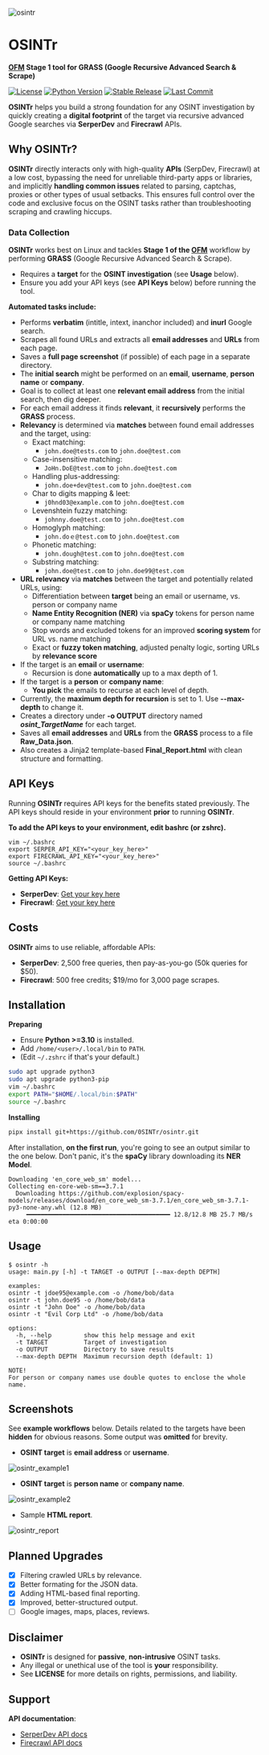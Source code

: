 ![osintr](osintr/docs/osintr.png)
# OSINTr
**[OFM](https://github.com/0SINTr/ofm) Stage 1 tool for GRASS (Google Recursive Advanced Search & Scrape)**

[![License](https://img.shields.io/badge/license-MIT-blue.svg)](https://raw.githubusercontent.com/0SINTr/osintr/master/LICENSE)
[![Python Version](https://img.shields.io/badge/python-3.10+-green)](https://www.python.org)
[![Stable Release](https://img.shields.io/badge/version-0.3.0-blue.svg)](https://github.com/0SINTr/osintr/releases/tag/v0.3.0)
[![Last Commit](https://img.shields.io/github/last-commit/0SINTr/osintr)](https://github.com/0SINTr/osintr/commits/main)

**OSINTr** helps you build a strong foundation for any OSINT investigation by quickly creating a **digital footprint** of the target via recursive advanced Google searches via **SerperDev** and **Firecrawl** APIs.

## Why OSINTr?

**OSINTr** directly interacts only with high-quality **APIs** (SerpDev, Firecrawl) at a low cost, bypassing the need for unreliable third-party apps or libraries, and implicitly **handling common issues** related to parsing, captchas, proxies or other types of usual setbacks. This ensures full control over the code and exclusive focus on the OSINT tasks rather than troubleshooting scraping and crawling hiccups.

### Data Collection

**OSINTr** works best on Linux and tackles **Stage 1 of the [OFM](https://github.com/0SINTr/ofm)** workflow by performing **GRASS** (Google Recursive Advanced Search & Scrape).
- Requires a **target** for the **OSINT investigation** (see **Usage** below).   
- Ensure you add your API keys (see **API Keys** below) before running the tool.

**Automated tasks include:**
- Performs **verbatim** (intitle, intext, inanchor included) and **inurl** Google search.
- Scrapes all found URLs and extracts all **email addresses** and **URLs** from each page.
- Saves a **full page screenshot** (if possible) of each page in a separate directory.
- The **initial search** might be performed on an **email**, **username**, **person name** or **company**.
- Goal is to collect at least one **relevant email address** from the initial search, then dig deeper.
- For each email address it finds **relevant**, it **recursively** performs the **GRASS** process.
- **Relevancy** is determined via **matches** between found email addresses and the target, using:
    - Exact matching:
        - `john.doe@tests.com` to `john.doe@test.com`
    - Case-insensitive matching:
        - `JoHn.DoE@test.com` to `john.doe@test.com`
    - Handling plus-addressing:
        - `john.doe+dev@test.com` to `john.doe@test.com`
    - Char to digits mapping & leet:
        - `j0hnd03@example.com` to `john.doe@test.com`
    - Levenshtein fuzzy matching:
        - `johnny.doe@test.com` to `john.doe@test.com`
    - Homoglyph matching:
        - `john.doｅ@test.com` to `john.doe@test.com`
    - Phonetic matching:
        - `john.dough@test.com` to `john.doe@test.com`
    - Substring matching:
        - `john.doe@test.com` to `john.doe99@test.com`
- **URL relevancy** via **matches** between the target and potentially related URLs, using:
    - Differentiation between **target** being an email or username, vs. person or company name
    - **Name Entity Recognition (NER)** via **spaCy** tokens for person name or company name matching
    - Stop words and excluded tokens for an improved **scoring system** for URL vs. name matching
    - Exact or **fuzzy token matching**, adjusted penalty logic, sorting URLs by **relevance score**
- If the target is an **email** or **username**: 
    - Recursion is done **automatically** up to a max depth of 1.
- If the target is a **person** or **company name**: 
    - **You pick** the emails to recurse at each level of depth.
- Currently, the **maximum depth for recursion** is set to 1. Use **--max-depth** to change it.
- Creates a directory under **-o OUTPUT** directory named ***osint_TargetName*** for each target.
- Saves all **email addresses** and **URLs** from the **GRASS** process to a file **Raw_Data.json**.
- Also creates a Jinja2 template-based **Final_Report.html** with clean structure and formatting.

## API Keys

Running **OSINTr** requires API keys for the benefits stated previously. The API keys should reside in your environment **prior** to running **OSINTr**.

**To add the API keys to your environment, edit bashrc (or zshrc).**
```plaintext
vim ~/.bashrc
export SERPER_API_KEY="<your_key_here>"
export FIRECRAWL_API_KEY="<your_key_here>"
source ~/.bashrc
```

**Getting API Keys:**

- **SerperDev**: [Get your key here](https://serper.dev/)
- **Firecrawl**: [Get your key here](https://www.firecrawl.dev/)

## Costs

**OSINTr** aims to use reliable, affordable APIs:

- **SerperDev**: 2,500 free queries, then pay-as-you-go (50k queries for $50).
- **Firecrawl**: 500 free credits; $19/mo for 3,000 page scrapes. 

## Installation

**Preparing**
- Ensure **Python >=3.10** is installed.
- Add `/home/<user>/.local/bin` to `PATH`.
- (Edit `~/.zshrc` if that's your default.)

```bash
sudo apt upgrade python3
sudo apt upgrade python3-pip
vim ~/.bashrc
export PATH="$HOME/.local/bin:$PATH"
source ~/.bashrc
```

**Installing**
```bash
pipx install git+https://github.com/0SINTr/osintr.git
```

After installation, **on the first run**, you're going to see an output similar to the one below. Don't panic, it's the **spaCy** library downloading its **NER Model**.
```
Downloading 'en_core_web_sm' model...
Collecting en-core-web-sm==3.7.1
  Downloading https://github.com/explosion/spacy-models/releases/download/en_core_web_sm-3.7.1/en_core_web_sm-3.7.1-py3-none-any.whl (12.8 MB)
     ━━━━━━━━━━━━━━━━━━━━━━━━━━━━━━━━━━━━━━━━ 12.8/12.8 MB 25.7 MB/s eta 0:00:00
```

## Usage

```console
$ osintr -h
usage: main.py [-h] -t TARGET -o OUTPUT [--max-depth DEPTH]

examples:
osintr -t jdoe95@example.com -o /home/bob/data
osintr -t john.doe95 -o /home/bob/data
osintr -t "John Doe" -o /home/bob/data
osintr -t "Evil Corp Ltd" -o /home/bob/data

options:
  -h, --help         show this help message and exit
  -t TARGET          Target of investigation
  -o OUTPUT          Directory to save results
  --max-depth DEPTH  Maximum recursion depth (default: 1)

NOTE!
For person or company names use double quotes to enclose the whole name.
```

## Screenshots

See **example workflows** below. 
Details related to the targets have been **hidden** for obvious reasons.
Some output was **omitted** for brevity.

* **OSINT target** is **email address** or **username**.

![osintr_example1](osintr/docs/example-eu.png)

* **OSINT target** is **person name** or **company name**.

![osintr_example2](osintr/docs/example-pc.png)

* Sample **HTML report**.

![osintr_report](osintr/docs/report.png)

## Planned Upgrades

- [x] Filtering crawled URLs by relevance.
- [x] Better formating for the JSON data.
- [x] Adding HTML-based final reporting.
- [x] Improved, better-structured output.
- [ ] Google images, maps, places, reviews.

## Disclaimer

- **OSINTr** is designed for **passive**, **non-intrusive** OSINT tasks.
- Any illegal or unethical use of the tool is **your** responsibility.
- See **LICENSE** for more details on rights, permissions, and liability.

## Support

**API documentation**:

- [SerperDev API docs](https://serper.dev/)
- [Firecrawl API docs](https://docs.firecrawl.dev/introduction)